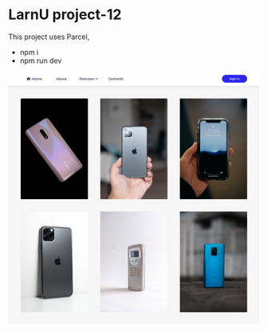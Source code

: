 # LarnU project-12

This project uses Parcel,

- npm i
- npm run dev

![plot](./src/assets/localhost_1234_.png)
